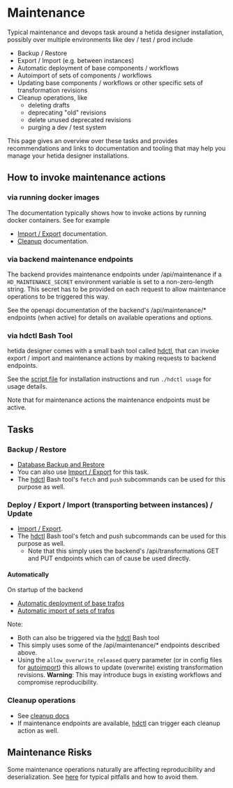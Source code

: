 # Maintenance

Typical maintenance and devops task around a hetida designer installation, possibly over multiple environments like dev / test / prod include

* Backup / Restore
* Export / Import (e.g. between instances)
* Automatic deployment of base components / workflows
* Autoimport of sets of components / workflows
* Updating base components / workflows or other specific sets of transformation revisions
* Cleanup operations, like 
  * deleting drafts
  * deprecating "old" revisions
  * delete unused deprecated revisions
  * purging a dev / test system

This page gives an overview over these tasks and provides recommendations and links to documentation and tooling that may help you manage your hetida designer installations.

## How to invoke maintenance actions

### via running docker images
The documentation typically shows how to invoke actions by running docker containers. See for example
* [Import / Export](import_export.md) documentation.
* [Cleanup](cleanup.md) documentation.

### via backend maintenance endpoints
The backend provides maintenance endpoints under /api/maintenance if a `HD_MAINTENANCE_SECRET` environment variable is set to a non-zero-length string. This secret has to be provided on each request to allow maintenance operations to be triggered this way.

See the openapi documentation of the backend's /api/maintenance/* endpoints (when active) for details on available operations and options.

### via hdctl Bash Tool
hetida designer comes with a small bash tool called [hdctl](../hdctl), that can invoke export / import and maintenance actions by making requests to backend endpoints.

See the [script file](../hdctl) for installation instructions and run `./hdctl usage` for usage details.

Note that for maintenance actions the maintenance endpoints must be active.

## Tasks
### Backup / Restore
* [Database Backup and Restore](backup.md)
* You can also use [Import / Export](import_export.md) for this task.
* The [hdctl](../hdctl) Bash tool's `fetch` and `push` subcommands can be used for this purpose as well.

### Deploy / Export / Import (transporting between instances) / Update
* [Import / Export](import_export.md).
* The [hdctl](../hdctl) Bash tool's fetch and push subcommands can be used for this purpose as well.
  * Note that this simply uses the backend's /api/transformations GET and PUT endpoints which can of cause be used directly.

#### Automatically
On startup of the backend
* [Automatic deployment of base trafos](base_component_deployment.md)
* [Automatic import of sets of trafos](autoimport.md)

Note:
* Both can also be triggered via the [hdctl](../hdctl) Bash tool
* This simply uses some of the /api/maintenance/* endpoints described above.
* Using the `allow_overwrite_released` query parameter (or in config files for [autoimport](autoimport.md)) this allows to update (overwrite) existing transformation revisions. **Warning**: This may introduce bugs in existing workflows and compromise reproducibility.

### Cleanup operations
* See [cleanup docs](cleanup.md)
* If maintenance endpoints are available, [hdctl](../hdctl) can trigger each cleanup action as well.

## Maintenance Risks
Some maintenance operations naturally are affecting reproducibility and deserialization. See [here](./repr_pitfalls.md) for typical pitfalls and how to avoid them.
